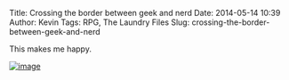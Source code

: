 Title: Crossing the border between geek and nerd
Date: 2014-05-14 10:39
Author: Kevin
Tags: RPG, The Laundry Files
Slug: crossing-the-border-between-geek-and-nerd

This makes me happy.

[![image](/media/images/2014/05/wpid-wp-1400060267885.jpg "wp-1400060267885.jpg")](/media/images/2014/05/wpid-wp-1400060267885.jpg)
